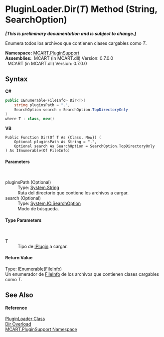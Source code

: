 # PluginLoader.Dir(*T*) Method (String, SearchOption)
 _**\[This is preliminary documentation and is subject to change.\]**_

Enumera todos los archivos que contienen clases cargables como *T*.

**Namespace:**&nbsp;<a href="4abc7841-aae2-1ecc-94fa-a3d251746bda">MCART.PluginSupport</a><br />**Assemblies:**&nbsp;&nbsp;MCART (in MCART.dll) Version: 0.7.0.0<br />&nbsp;&nbsp;MCART (in MCART.dll) Version: 0.7.0.0<br />

## Syntax

**C#**<br />
``` C#
public IEnumerable<FileInfo> Dir<T>(
	string pluginsPath = ".",
	SearchOption search = SearchOption.TopDirectoryOnly
)
where T : class, new()

```

**VB**<br />
``` VB
Public Function Dir(Of T As {Class, New}) ( 
	Optional pluginsPath As String = ".",
	Optional search As SearchOption = SearchOption.TopDirectoryOnly
) As IEnumerable(Of FileInfo)
```


#### Parameters
&nbsp;<dl><dt>pluginsPath (Optional)</dt><dd>Type: <a href="http://msdn2.microsoft.com/es-es/library/s1wwdcbf" target="_blank">System.String</a><br />Ruta del directorio que contiene los archivos a cargar.</dd><dt>search (Optional)</dt><dd>Type: <a href="http://msdn2.microsoft.com/es-es/library/ms143448" target="_blank">System.IO.SearchOption</a><br />Modo de búsqueda.</dd></dl>

#### Type Parameters
&nbsp;<dl><dt>T</dt><dd>Tipo de <a href="4ee0e2a7-cfcb-eb2f-49cb-5ac7500b7e3d">IPlugin</a> a cargar.</dd></dl>

#### Return Value
Type: <a href="http://msdn2.microsoft.com/es-es/library/9eekhta0" target="_blank">IEnumerable</a>(<a href="http://msdn2.microsoft.com/es-es/library/akth6b1k" target="_blank">FileInfo</a>)<br />Un enumerador de <a href="http://msdn2.microsoft.com/es-es/library/akth6b1k" target="_blank">FileInfo</a> de los archivos que contienen clases cargables como *T*.

## See Also


#### Reference
<a href="961fb8fe-a926-cf52-d271-b6bb6d9ab92a">PluginLoader Class</a><br /><a href="7be6ea88-dcb2-6719-b913-372b15153674">Dir Overload</a><br /><a href="4abc7841-aae2-1ecc-94fa-a3d251746bda">MCART.PluginSupport Namespace</a><br />
